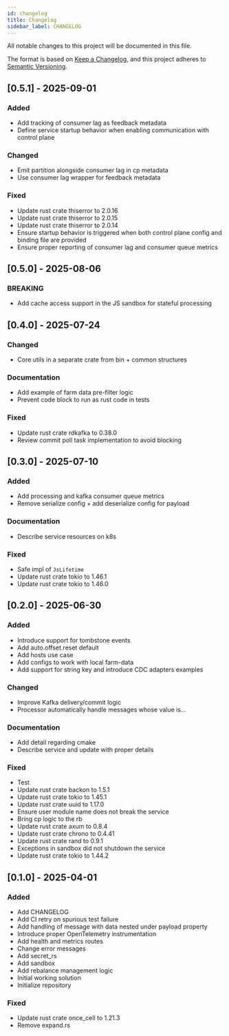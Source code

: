 ```yaml
---
id: changelog
title: Changelog
sidebar_label: CHANGELOG
---
```



All notable changes to this project will be documented in this file.

The format is based on [Keep a Changelog](https://keepachangelog.com/en/1.0.0/),
and this project adheres to [Semantic Versioning](https://semver.org/spec/v2.0.0.html).

## [0.5.1] - 2025-09-01

### Added

- Add tracking of consumer lag as feedback metadata
- Define service startup behavior when enabling communication with control plane

### Changed

- Emit partition alongside consumer lag in cp metadata
- Use consumer lag wrapper for feedback metadata

### Fixed

- Update rust crate thiserror to 2.0.16
- Update rust crate thiserror to 2.0.15
- Update rust crate thiserror to 2.0.14
- Ensure startup behavior is triggered when both control plane config and binding file are provided
- Ensure proper reporting of consumer lag and consumer queue metrics

## [0.5.0] - 2025-08-06

### BREAKING

- Add cache access support in the JS sandbox for stateful processing

## [0.4.0] - 2025-07-24

### Changed

- Core utils in a separate crate from bin + common structures

### Documentation

- Add example of farm data pre-filter logic
- Prevent code block to run as rust code in tests

### Fixed

- Update rust crate rdkafka to 0.38.0
- Review commit poll task implementation to avoid blocking

## [0.3.0] - 2025-07-10

### Added

- Add processing and kafka consumer queue metrics
- Remove serialize config + add deserialize config for payload

### Documentation

- Describe service resources on k8s

### Fixed

- Safe impl of `JsLifetime`
- Update rust crate tokio to 1.46.1
- Update rust crate tokio to 1.46.0

## [0.2.0] - 2025-06-30

### Added

- Introduce support for tombstone events
- Add auto.offset.reset default
- Add hosts use case
- Add configs to work with local farm-data
- Add support for string key and introduce CDC adapters examples

### Changed

- Improve Kafka delivery/commit logic
- Processor automatically handle messages whose value is...

### Documentation

- Add detail regarding cmake
- Describe service and update with proper details

### Fixed

- Test
- Update rust crate backon to 1.5.1
- Update rust crate tokio to 1.45.1
- Update rust crate uuid to 1.17.0
- Ensure user module name does not break the service
- Bring cp logic to the rb
- Update rust crate axum to 0.8.4
- Update rust crate chrono to 0.4.41
- Update rust crate rand to 0.9.1
- Exceptions in sandbox did not shutdown the service
- Update rust crate tokio to 1.44.2

## [0.1.0] - 2025-04-01

### Added

- Add CHANGELOG
- Add CI retry on spurious test failure
- Add handling of message with data nested under payload property
- Introduce proper OpenTelemetry instrumentation
- Add health and metrics routes
- Change error messages
- Add secret_rs
- Add sandbox
- Add rebalance management logic
- Initial working solution
- Initialize repository

### Fixed

- Update rust crate once_cell to 1.21.3
- Remove expand.rs

<!-- generated by git-cliff -->
